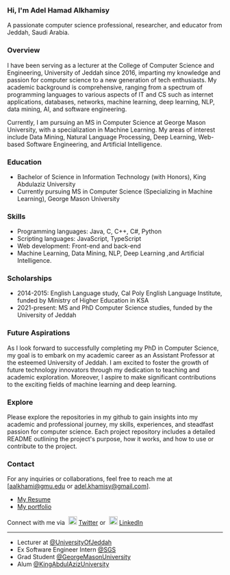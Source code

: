 ### Hi, I'm Adel Hamad Alkhamisy

A passionate computer science professional, researcher, and educator from Jeddah, Saudi Arabia.

### Overview
I have been serving as a lecturer at the College of Computer Science and Engineering, University of Jeddah since 2016, imparting my knowledge and passion for computer science to a new generation of tech enthusiasts. My academic background is comprehensive, ranging from a spectrum of programming languages to various aspects of IT and CS such as internet applications, databases, networks, machine learning, deep learning, NLP, data mining, AI, and software engineering.

Currently, I am pursuing an MS in Computer Science at George Mason University, with a specialization in Machine Learning. My areas of interest include Data Mining, Natural Language Processing, Deep Learning, Web-based Software Engineering, and Artificial Intelligence.

### Education
- Bachelor of Science in Information Technology (with Honors), King Abdulaziz University <br />
- Currently pursuing MS in Computer Science (Specializing in Machine Learning), George Mason University

### Skills
- Programming languages: Java, C, C++, C#, Python
- Scripting languages: JavaScript, TypeScript
- Web development: Front-end and back-end
- Machine Learning, Data Mining, NLP, Deep Learning
,and Artificial Intelligence.

### Scholarships
- 2014-2015: English Language study, Cal Poly English Language Institute, funded by Ministry of Higher Education in KSA
- 2021-present: MS and PhD Computer Science studies, funded by the University of Jeddah

### Future Aspirations
As I look forward to successfully completing my PhD in Computer Science, my goal is to embark on my academic career as an Assistant Professor at the esteemed University of Jeddah. I am excited to foster the growth of future technology innovators through my dedication to teaching and academic exploration. Moreover, I aspire to make significant contributions to the exciting fields of machine learning and deep learning.

### Explore
Please explore the repositories in my github to gain insights into my academic and professional journey, my skills, experiences, and steadfast passion for computer science. Each project repository includes a detailed README outlining the project's purpose, how it works, and how to use or contribute to the project.

### Contact
For any inquiries or collaborations, feel free to reach me at [aalkhami@gmu.edu or adel.khamisy@gmail.com].

- [My Resume](https://adelkhamisy.wixsite.com/portfolio/resume)
- [My portfolio](https://adelkhamisy.wixsite.com/portfolio)

Connect with me via &nbsp;<img width="20" src="https://www.pinclipart.com/picdir/middle/1-14041_twitter-logo-transparent-background-twitter-logo-clipart.png">&nbsp;<a href="https://twitter.com/_Adel____" target="_blank">Twitter</a> or &nbsp;<img width="20" src="https://avatars3.githubusercontent.com/u/357098?s=200&v=4"> <a href="https://www.linkedin.com/in/adelalkhamisy/" target="_blank">LinkedIn</a>

<hr>

- Lecturer at <a href="https://www.uj.edu.sa/Home.aspx?Lng=EN" target="_blank">@UniversityOfJeddah</a><br>
- Ex Software Engineer Intern <a href="https://www.saudiags.com" target="_blank">@SGS</a><br>
- Grad Student <a href="https://gmu.edu/" target="_blank">@GeorgeMasonUniversity</a><br>
- Alum <a href="https://kau.edu.sa/Home.aspx?lng=en" target="_blank">@KingAbdulAzizUniversity</a><br>
